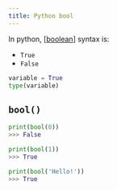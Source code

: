 ```yaml
---
title: Python bool
---
```


In python, [[boolean]] syntax is:

- `True`
- `False`

```python
variable = True
type(variable)
```

## `bool()`

```python
print(bool(0))
>>> False
```

```python
print(bool(1))
>>> True
```

```python
print(bool('Hello!'))
>>> True
```

[//begin]: # "Autogenerated link references for markdown compatibility"
[boolean]: ../boolean.md "Boolean"
[//end]: # "Autogenerated link references"

